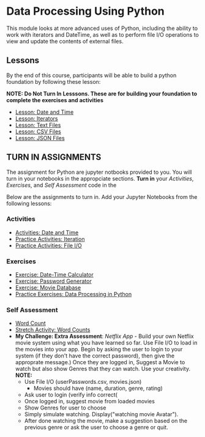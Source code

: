 # Data Processing Using Python
This module looks at more advanced uses of Python, including the ability to work with iterators and DateTime, as well as to perform file I/O operations to view and update the contents of external files.

## Lessons
By the end of this course, participants will be able to build a python foundation by following these lesson:

**NOTE: Do Not Turn In Lesssons. These are for building your foundation to complete the exercises and activities**

- [Lesson: Date and Time](https://academy.engagelms.com/mod/book/view.php?id=147367)
- [Lesson: Iterators](https://academy.engagelms.com/mod/book/view.php?id=147370)
- [Lesson: Text Files](https://academy.engagelms.com/mod/book/view.php?id=147374)
- [Lesson: CSV Files](https://academy.engagelms.com/mod/book/view.php?id=147375)
- [Lesson: JSON Files](https://academy.engagelms.com/mod/book/view.php?id=147376)

## TURN IN ASSIGNMENTS
The assignment for Python are jupyter notbooks provided to you. You will turn in your notebooks in the appropciate sections. **Turn in** your  *Activities*, *Exercises*, and *Self Assessment* code in the 

Below are the assignments to turn in. Add your Jupyter Notebooks from the following lessons:

### Activities
- [Activities: Date and Time](https://academy.engagelms.com/mod/page/view.php?id=147368)
- ​[Practice Activities: Iteration](https://academy.engagelms.com/mod/page/view.php?id=147371)
- [Practice Activities: File I/O](https://academy.engagelms.com/mod/page/view.php?id=147377)

### Exercises
- [Exercise: Date-Time Calculator](https://academy.engagelms.com/mod/page/view.php?id=147369)
- ​[Exercise: Password Generator](https://academy.engagelms.com/mod/page/view.php?id=147372)
- [Exercise: Movie Database](https://academy.engagelms.com/mod/page/view.php?id=147378)
- [Practice Exercises: Data Processing in Python](https://academy.engagelms.com/mod/page/view.php?id=147380)

### Self Assessment
- [Word Count](https://academy.engagelms.com/mod/page/view.php?id=147381)
- [Stretch Activity: Word Counts](https://academy.engagelms.com/mod/page/view.php?id=147383)
- **My Challenge: Extra Assessment**: *Netflix App*  - Build your own Netflix movie system using what you have learned so far. Use File I/O to load in the movies into your app. Begin by asking the user to login to your system (if they don't have the correct password), then give the approprate message.) Once they are logged in, Suggest a Movie to watch but also show Genres that they can watch. Use your creativity. **NOTE:** 
	-  Use File I/O (userPasswords.csv, movies.json)
		-  Movies should have (name, duration, genre, rating)
	-  Ask user to login (verify info correct(
	-  Once logged in, suggest movie from loaded movies
	-  Show Genres for user to choose
	-  Simply simulate watching. Display("watching movie Avatar"). 
	-  After done watching the movie, make a suggestion based on the previous genre or ask the user to choose a genre or quit.